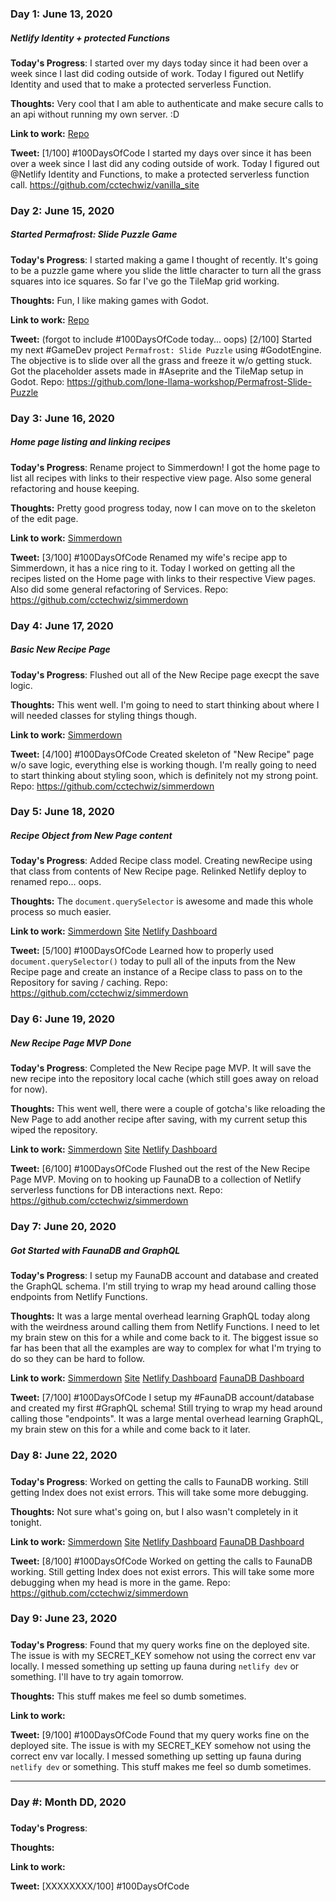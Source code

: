 ### Day 1: June 13, 2020
##### Netlify Identity + protected Functions

**Today's Progress**: I started over my days today since it had been over a week since I last did coding outside of work. Today I figured out Netlify Identity and used that to make a protected serverless Function.

**Thoughts:** Very cool that I am able to authenticate and make secure calls to an api without running my own server. :D

**Link to work:** [Repo](https://github.com/cctechwiz/vanilla_site)

**Tweet:**
[1/100] #100DaysOfCode I started my days over since it has been over a week since I last did any coding outside of work. Today I figured out @Netlify Identity and Functions, to make a protected serverless function call. https://github.com/cctechwiz/vanilla_site

### Day 2: June 15, 2020
##### Started Permafrost: Slide Puzzle Game

**Today's Progress**: I started making a game I thought of recently. It's going to be a puzzle game where you slide the little character to turn all the grass squares into ice squares. So far I've go the TileMap grid working.

**Thoughts:** Fun, I like making games with Godot.

**Link to work:** [Repo](https://github.com/lone-llama-workshop/Permafrost-Slide-Puzzle)

**Tweet:** (forgot to include #100DaysOfCode today... oops)
[2/100] Started my next #GameDev project `Permafrost: Slide Puzzle` using #GodotEngine. The objective is to slide over all the grass and freeze it w/o getting stuck. Got the placeholder assets made in #Aseprite and the TileMap setup in Godot. Repo: https://github.com/lone-llama-workshop/Permafrost-Slide-Puzzle

### Day 3: June 16, 2020
##### Home page listing and linking recipes

**Today's Progress**: Rename project to Simmerdown! I got the home page to list all recipes with links to their respective view page. Also some general refactoring and house keeping.

**Thoughts:** Pretty good progress today, now I can move on to the skeleton of the edit page.

**Link to work:** [Simmerdown](https://github.com/cctechwiz/simmerdown)

**Tweet:**
[3/100] #100DaysOfCode Renamed my wife's recipe app to Simmerdown, it has a nice ring to it. Today I worked on getting all the recipes listed on the Home page with links to their respective View pages. Also did some general refactoring of Services. Repo: https://github.com/cctechwiz/simmerdown

### Day 4: June 17, 2020
##### Basic New Recipe Page

**Today's Progress**: Flushed out all of the New Recipe page execpt the save logic.

**Thoughts:** This went well. I'm going to need to start thinking about where I will needed classes for styling things though.

**Link to work:** [Simmerdown](https://github.com/cctechwiz/simmerdown)

**Tweet:**
[4/100] #100DaysOfCode Created skeleton of "New Recipe" page w/o save logic, everything else is working though. I'm really going to need to start thinking about styling soon, which is definitely not my strong point. Repo: https://github.com/cctechwiz/simmerdown

### Day 5: June 18, 2020
##### Recipe Object from New Page content

**Today's Progress**: Added Recipe class model. Creating newRecipe using that class from contents of New Recipe page. Relinked Netlify deploy to renamed repo... oops.

**Thoughts:** The `document.querySelector` is awesome and made this whole process so much easier.

**Link to work:** [Simmerdown](https://github.com/cctechwiz/simmerdown) [Site](https://simmerdown.netlify.app/) [Netlify Dashboard](https://app.netlify.com/sites/simmerdown/overview)

**Tweet:**
[5/100] #100DaysOfCode Learned how to properly used `document.querySelector()` today to pull all of the inputs from the New Recipe page and create an instance of a Recipe class to pass on to the Repository for saving / caching. Repo: https://github.com/cctechwiz/simmerdown

### Day 6: June 19, 2020
##### New Recipe Page MVP Done

**Today's Progress**: Completed the New Recipe page MVP. It will save the new recipe into the repository local cache (which still goes away on reload for now).

**Thoughts:** This went well, there were a couple of gotcha's like reloading the New Page to add another recipe after saving, with my current setup this wiped the repository.

**Link to work:** [Simmerdown](https://github.com/cctechwiz/simmerdown) [Site](https://simmerdown.netlify.app/) [Netlify Dashboard](https://app.netlify.com/sites/simmerdown/overview)

**Tweet:**
[6/100] #100DaysOfCode Flushed out the rest of the New Recipe Page MVP. Moving on to hooking up FaunaDB to a collection of Netlify serverless functions for DB interactions next. Repo: https://github.com/cctechwiz/simmerdown

### Day 7: June 20, 2020
##### Got Started with FaunaDB and GraphQL

**Today's Progress**: I setup my FaunaDB account and database and created the GraphQL schema. I'm still trying to wrap my head around calling those endpoints from Netlify Functions.

**Thoughts:** It was a large mental overhead learning GraphQL today along with the weirdness around calling them from Netlify Functions. I need to let my brain stew on this for a while and come back to it. The biggest issue so far has been that all the examples are way to complex for what I'm trying to do so they can be hard to follow.

**Link to work:** [Simmerdown](https://github.com/cctechwiz/simmerdown) [Site](https://simmerdown.netlify.app/) [Netlify Dashboard](https://app.netlify.com/sites/simmerdown/overview) [FaunaDB Dashboard](https://dashboard.fauna.com/)

**Tweet:**
[7/100] #100DaysOfCode I setup my #FaunaDB account/database and created my first #GraphQL schema! Still trying to wrap my head around calling those "endpoints". It was a large mental overhead learning GraphQL, my brain stew on this for a while and come back to it later.

### Day 8: June 22, 2020
##### 

**Today's Progress**: Worked on getting the calls to FaunaDB working. Still getting Index does not exist errors. This will take some more debugging.

**Thoughts:** Not sure what's going on, but I also wasn't completely in it tonight.

**Link to work:** [Simmerdown](https://github.com/cctechwiz/simmerdown) [Site](https://simmerdown.netlify.app/) [Netlify Dashboard](https://app.netlify.com/sites/simmerdown/overview) [FaunaDB Dashboard](https://dashboard.fauna.com/)

**Tweet:**
[8/100] #100DaysOfCode Worked on getting the calls to FaunaDB working. Still getting Index does not exist errors. This will take some more debugging when my head is more in the game. Repo: https://github.com/cctechwiz/simmerdown

### Day 9: June 23, 2020
##### 

**Today's Progress**: Found that my query works fine on the deployed site. The issue is with my SECRET_KEY somehow not using the correct env var locally. I messed something up setting up fauna during `netlify dev` or something. I'll have to try again tomorrow.

**Thoughts:** This stuff makes me feel so dumb sometimes.

**Link to work:** 

**Tweet:**
[9/100] #100DaysOfCode Found that my query works fine on the deployed site. The issue is with my SECRET_KEY somehow not using the correct env var locally. I messed something up setting up fauna during `netlify dev` or something. This stuff makes me feel so dumb sometimes.


---

### Day #: Month DD, 2020
##### 

**Today's Progress**: 

**Thoughts:** 

**Link to work:** 

**Tweet:**
[XXXXXXXX/100] #100DaysOfCode
